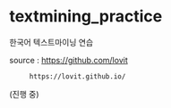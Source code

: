 # textmining_practice
한국어 텍스트마이닝 연습

source : https://github.com/lovit

         https://lovit.github.io/

(진행 중)
